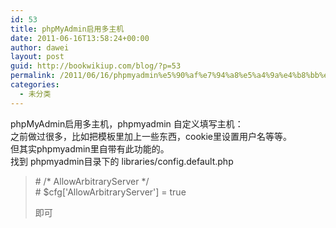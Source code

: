 ```yaml
---
id: 53
title: phpMyAdmin启用多主机
date: 2011-06-16T13:58:24+00:00
author: dawei
layout: post
guid: http://bookwikiup.com/blog/?p=53
permalink: /2011/06/16/phpmyadmin%e5%90%af%e7%94%a8%e5%a4%9a%e4%b8%bb%e6%9c%ba/
categories:
  - 未分类
---
```

phpMyAdmin启用多主机，phpmyadmin 自定义填写主机：  
之前做过很多，比如把模板里加上一些东西，cookie里设置用户名等等。  
但其实phpmyadmin里自带有此功能的。  
找到 phpmyadmin目录下的 libraries/config.default.php
  


> \# /\* AllowArbitraryServer \*/  
> \# $cfg['AllowArbitraryServer'] = true</p>
即可